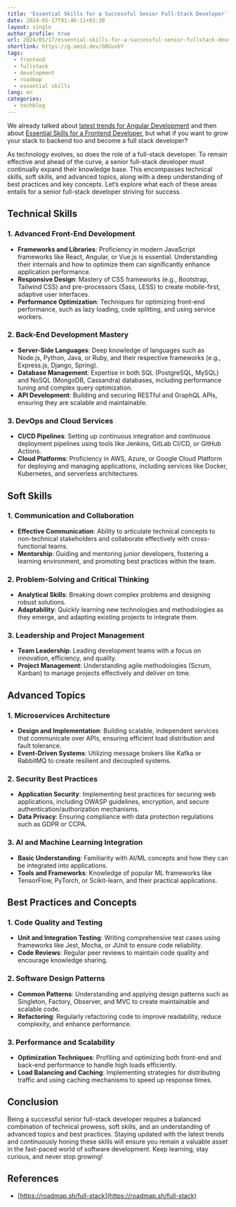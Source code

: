 ```yaml
---
title: 'Essential Skills for a Successful Senior Full-Stack Developer'
date: 2024-05-17T01:46:11+03:30
layout: single
author_profile: true
url: 2024/05/17/essential-skills-for-a-successful-senior-fullstack-developer/
shortlink: https://g.omid.dev/GRGuvbY
tags:
  - frontend
  - fullstack
  - development
  - roadmap
  - essential skills
lang: en
categories: 
  - techblog
---
```

We already talked about [latest trends for Angular Development](/2024/05/16/latest-trends-for-angular-developers-in-2024/) and then about [Essential Skills for a Frontend Developer](/2024/05/16/essential-skills-for-a-successful-senior-frontend-developer/), but what if you want to grow your stack to backend too and become a full stack developer?

As technology evolves, so does the role of a full-stack developer. To remain effective and ahead of the curve, a senior full-stack developer must continually expand their knowledge base. This encompasses technical skills, soft skills, and advanced topics, along with a deep understanding of best practices and key concepts. Let’s explore what each of these areas entails for a senior full-stack developer striving for success.

## Technical Skills

### 1. Advanced Front-End Development

- **Frameworks and Libraries**: Proficiency in modern JavaScript frameworks like React, Angular, or Vue.js is essential. Understanding their internals and how to optimize them can significantly enhance application performance.
- **Responsive Design**: Mastery of CSS frameworks (e.g., Bootstrap, Tailwind CSS) and pre-processors (Sass, LESS) to create mobile-first, adaptive user interfaces.
- **Performance Optimization**: Techniques for optimizing front-end performance, such as lazy loading, code splitting, and using service workers.

### 2. Back-End Development Mastery

- **Server-Side Languages**: Deep knowledge of languages such as Node.js, Python, Java, or Ruby, and their respective frameworks (e.g., Express.js, Django, Spring).
- **Database Management**: Expertise in both SQL (PostgreSQL, MySQL) and NoSQL (MongoDB, Cassandra) databases, including performance tuning and complex query optimization.
- **API Development**: Building and securing RESTful and GraphQL APIs, ensuring they are scalable and maintainable.

### 3. DevOps and Cloud Services

- **CI/CD Pipelines**: Setting up continuous integration and continuous deployment pipelines using tools like Jenkins, GitLab CI/CD, or GitHub Actions.
- **Cloud Platforms**: Proficiency in AWS, Azure, or Google Cloud Platform for deploying and managing applications, including services like Docker, Kubernetes, and serverless architectures.

## Soft Skills

### 1. Communication and Collaboration

- **Effective Communication**: Ability to articulate technical concepts to non-technical stakeholders and collaborate effectively with cross-functional teams.
- **Mentorship**: Guiding and mentoring junior developers, fostering a learning environment, and promoting best practices within the team.

### 2. Problem-Solving and Critical Thinking

- **Analytical Skills**: Breaking down complex problems and designing robust solutions.
- **Adaptability**: Quickly learning new technologies and methodologies as they emerge, and adapting existing projects to integrate them.

### 3. Leadership and Project Management

- **Team Leadership**: Leading development teams with a focus on innovation, efficiency, and quality.
- **Project Management**: Understanding agile methodologies (Scrum, Kanban) to manage projects effectively and deliver on time.

## Advanced Topics

### 1. Microservices Architecture

- **Design and Implementation**: Building scalable, independent services that communicate over APIs, ensuring efficient load distribution and fault tolerance.
- **Event-Driven Systems**: Utilizing message brokers like Kafka or RabbitMQ to create resilient and decoupled systems.

### 2. Security Best Practices

- **Application Security**: Implementing best practices for securing web applications, including OWASP guidelines, encryption, and secure authentication/authorization mechanisms.
- **Data Privacy**: Ensuring compliance with data protection regulations such as GDPR or CCPA.

### 3. AI and Machine Learning Integration

- **Basic Understanding**: Familiarity with AI/ML concepts and how they can be integrated into applications.
- **Tools and Frameworks**: Knowledge of popular ML frameworks like TensorFlow, PyTorch, or Scikit-learn, and their practical applications.

## Best Practices and Concepts

### 1. Code Quality and Testing

- **Unit and Integration Testing**: Writing comprehensive test cases using frameworks like Jest, Mocha, or JUnit to ensure code reliability.
- **Code Reviews**: Regular peer reviews to maintain code quality and encourage knowledge sharing.

### 2. Software Design Patterns

- **Common Patterns**: Understanding and applying design patterns such as Singleton, Factory, Observer, and MVC to create maintainable and scalable code.
- **Refactoring**: Regularly refactoring code to improve readability, reduce complexity, and enhance performance.

### 3. Performance and Scalability

- **Optimization Techniques**: Profiling and optimizing both front-end and back-end performance to handle high loads efficiently.
- **Load Balancing and Caching**: Implementing strategies for distributing traffic and using caching mechanisms to speed up response times.

## Conclusion

Being a successful senior full-stack developer requires a balanced combination of technical prowess, soft skills, and an understanding of advanced topics and best practices. Staying updated with the latest trends and continuously honing these skills will ensure you remain a valuable asset in the fast-paced world of software development. Keep learning, stay curious, and never stop growing!

## References

- [https://roadmap.sh/full-stack](https://roadmap.sh/full-stack)
